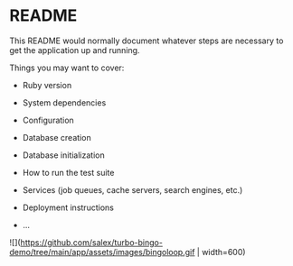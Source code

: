 # README

This README would normally document whatever steps are necessary to get the
application up and running.

Things you may want to cover:

* Ruby version

* System dependencies

* Configuration

* Database creation

* Database initialization

* How to run the test suite

* Services (job queues, cache servers, search engines, etc.)

* Deployment instructions

* ...

![](https://github.com/salex/turbo-bingo-demo/tree/main/app/assets/images/bingoloop.gif | width=600)